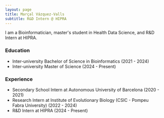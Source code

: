 ```yaml
---
layout: page
title: Marçal Vázquez-Valls
subtitle: R&D Intern @ HIPRA
---
```


I am a Bioinformatician, master's student in Health Data Science, and R&D Intern at HIPRA.

### Education

- Inter-university Bachelor of Science in Bioinformatics (2021 - 2024)
- Inter-university Master of Science (2024 - Present)

### Experience
- Secondary School Intern at Autonomous University of Barcelona (2020 - 2021)
- Research Intern at Institute of Evolutionary Biology (CSIC - Pompeu Fabra University) (2022 - 2024)
- R&D Intern at HIPRA (2024 - Present)
